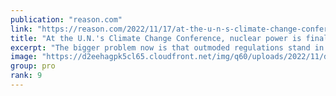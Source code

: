 ```yaml
---
publication: "reason.com"
link: "https://reason.com/2022/11/17/at-the-u-n-s-climate-change-conference-nuclear-power-is-finally-getting-some-respect/"
title: "At the U.N.'s Climate Change Conference, nuclear power is finally getting some respect"
excerpt: "The bigger problem now is that outmoded regulations stand in the way of deployment."
image: "https://d2eehagpk5cl65.cloudfront.net/img/q60/uploads/2022/11/dreamstime_xl_63832570-scaled.jpg"
group: pro
rank: 9
---
```

